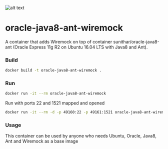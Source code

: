 ![alt text](http://www.3pillarglobal.com/wp-content/uploads/2015/10/docker_logo_180x110.jpg "Docker")
# oracle-java8-ant-wiremock
A container that adds Wiremock on top of container sunithar/oracle-java8-ant (Oracle Express 11g R2 on Ubuntu 16.04 LTS with Java8 and Ant).

### Build
```sh
docker build -t oracle-java8-ant-wiremock .
```

### Run
```sh
docker run -it --rm oracle-java8-ant-wiremock 
```
Run with ports 22 and 1521 mapped and opened
```sh
docker run -it --rm -d -p 49160:22 -p 49161:1521 oracle-java8-ant-wiremock 
```

### Usage
This container can be used by anyone who needs Ubuntu, Oracle, Java8, Ant and Wiremock as a base image







